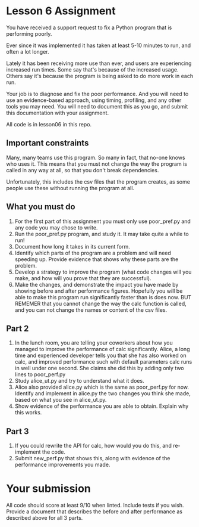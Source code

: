 # Lesson 6 Assignment

You have received a support request to fix a Python program that is performing poorly.

Ever since it was implemented it has taken at least 5-10 minutes to run, and often a lot longer.

Lately it has been receiving more use than ever, and users are experiencing increased run times. Some say that's because of the increased usage. Others say it's because the program is being asked to do more work in each run.

Your job is to diagnose and fix the poor performance. And you will need to use an evidence-based approach, using timing, profiling, and any other tools you may need. You will need to document this as you go, and submit this documentation with your assignment.

All code is in lesson06 in this repo.

## Important constraints
Many, many teams use this program. So many in fact, that no-one knows who uses it. This means that you must not change the way the program is called in any way at all, so that you don't break dependencies.

Unfortunately, this includes the csv files that the program creates, as some people use these without running the program at all.

## What you must do
1. For the first part of this assignment you must only use poor_pref.py and any code you may chose to write.
1. Run the poor_pref.py program, and study it. It may take quite a while to run!
1. Document how long it takes in its current form.
1. Identify which parts of the program are a problem and will need speeding up. Provide evidence that shows why these parts are the problem.
1. Develop a strategy to improve the program (what code changes will you make, and how will you prove that they are successful).
1. Make the changes, and demonstrate the impact you have made by showing before and after performance figures. Hopefully you will be able to make this program run significantly faster than is does now. BUT REMEMER that you cannot change the way the calc function is called, and you can not change the names or content of the csv files.

## Part 2
1. In the lunch room, you are telling your coworkers about how you managed to improve the performance of calc significantly. Alice, a long time and experienced developer tells you that she has also worked on calc, and improved performance such with default parameters calc runs in well under one second. She claims she did this by adding only two lines to poor_perf.py
1. Study alice_ut.py and try to understand what it does.
1. Alice also provided alice.py which is the same as poor_perf.py for now. Identify and implement in alice.py the two changes you think she made, based on what you see in alice_ut.py.
1. Show evidence of the performance you are able to obtain. Explain why this works.

## Part 3
1. If you could rewrite the API for calc, how would you do this, and re-implement the code.
1. Submit new_perf.py that shows this, along with evidence of the performance improvements you made.


# Your submission
All code should score at least 9/10 when linted. Include tests if you wish. Provide a document that describes the before and after performance as described above for all 3 parts.

